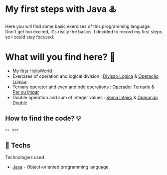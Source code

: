 # My first steps with Java ♨️
Here you will find some basic exercises of this programming language.
Don't get too excited, it's really the basics.
I decided to record my first steps so I could stay focused.

# What will you find here? 🤔
* My first  [HelloWorld](https://github.com/yarxcat/LearnJava/blob/main/src/HelloWorld.java)  
* Exercises of operation and logical division : [Divisao Logica](https://github.com/yarxcat/LearnJava/blob/main/src/DivisaoLogica.java) & [Operação Logica](https://github.com/yarxcat/LearnJava/blob/main/src/OperacaoLogica.java)
* Ternary operator and even and odd operations : [Operador Ternario](https://github.com/yarxcat/LearnJava/blob/main/src/OperadorTernario.java) & [Par ou Impar](https://github.com/yarxcat/LearnJava/blob/main/src/ImparParTernario.java)
* Double operation and sum of integer values : [Soma Inteiro](https://github.com/yarxcat/LearnJava/blob/main/src/SomaInt.java) & [Operação Double](https://github.com/yarxcat/LearnJava/blob/main/src/OperacaoDouble.java)

## How to find the code? 💡

```python
>> src
```

## 🔌 Techs
Technologies used
* [Java](https://www.java.com/pt-BR/) -  Object-oriented programming language.
